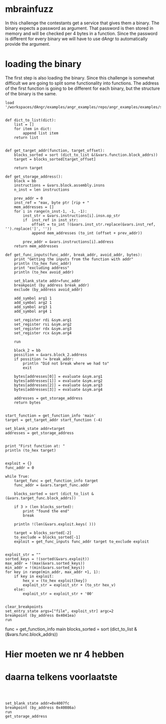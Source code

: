 # mbrainfuzz

In this challenge the contestants get a service that gives them a binary. The binary expects a password as argument. 
That password is then stored in memory and will be checked per 4 bytes in a function. Since the password is different for every binary we will have to use dAngr to automatically provide the argument.


# loading the binary

The first step is also loading the binary. Since this challenge is somewhat difficult we are going to split some functionality into functions. 
The address of the first function is going to be different for each binary, but the structure of the binary is the same. 




```
load '/workspaces/dAngr/examples/angr_examples/repo/angr_examples/examples/secuinside2016mbrainfuzz/sample_1'


def dict_to_list(dict):
    list = []
    for item in dict:
        append list item
    return list


def get_target_addr(function, target_offset):
    blocks_sorted = sort (dict_to_list &(&vars.function.block_addrs))
    target = blocks_sorted[target_offset]
    
    return target
```

```
def get_storage_address():
    block = bb
    instructions = &vars.block.assembly.insns
    n_inst = len instructions

    prev_addr = 0
    inst_ref = "eax, byte ptr [rip + "
    mem_addresses = []
    for i in range(n_inst-1, -1, -1):
        inst_str = &vars.instructions[i].insn.op_str
        if  inst_ref in inst_str:
            offset = to_int !(&vars.inst_str.replace(&vars.inst_ref, '').replace(']', ''))
            append mem_addresses (to_int (offset + prev_addr))
        
        prev_addr = &vars.instructions[i].address
    return mem_addresses

def get_func_inputs(func_addr, break_addr, avoid_addr, bytes):
    print "Getting the inputs from the function with addr"
    println (to_hex func_addr)
    print "excluding address"
    println (to_hex avoid_addr)

    set_blank_state addr=func_addr
    breakpoint (by_address break_addr)
    exclude (by_address avoid_addr)
    
    add_symbol arg1 1
    add_symbol arg2 1
    add_symbol arg3 1
    add_symbol arg4 1

    set_register rdi &sym.arg1
    set_register rsi &sym.arg2
    set_register rdx &sym.arg3
    set_register rcx &sym.arg4

    run

    block_2 = bb
    possition = &vars.block_2.address
    if possition != break_addr:
        println "Did not break where we had to"
        exit
    
    bytes[addresses[0]] = evaluate &sym.arg1
    bytes[addresses[1]] = evaluate &sym.arg2
    bytes[addresses[2]] = evaluate &sym.arg3
    bytes[addresses[3]] = evaluate &sym.arg4

    addresses = get_storage_address
    return bytes


```

```
start_function = get_function_info 'main'
target = get_target_addr start_function (-4)

set_blank_state addr=target
addresses = get_storage_address


print "First function at: "
println (to_hex target)


exploit = {}
func_addr = 0

while True:
    target_func = get_function_info target
    func_addr = &vars.target_func.addr

    blocks_sorted = sort (dict_to_list &(&vars.target_func.block_addrs))
    
    if 3 > (len blocks_sorted):
        print "found the end"
        break

    println !(len(&vars.exploit.keys( )))
    
    target = blocks_sorted[-2]
    to_exclude = blocks_sorted[-1]
    exploit = get_func_inputs func_addr target to_exclude exploit
    

exploit_str = ""
sorted_keys = !(sorted(&vars.exploit))
max_addr = !(max(&vars.sorted_keys))
min_addr = !(min(&vars.sorted_keys))
for key in range(min_addr, max_addr +1, 1):
    if key in exploit:
        hex_v = (to_hex exploit[key])
        exploit_str = exploit_str + (to_str hex_v)
    else:
        exploit_str = exploit_str + '00'


clear_breakpoints
set_entry_state args=["file", exploit_str] argc=2
breakpoint (by_address 0x4041ea)
run

```





func = get_function_info main
blocks_sorted = sort (dict_to_list &(&vars.func.block_addrs))
# Hier moeten we nr 4 hebben

# daarna telkens voorlaatste


```



set_blank_state addr=0x4007fc
breakpoint (by_address 0x40086a)
run
get_storage_address
```